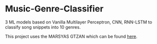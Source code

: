 # Music-Genre-Classifier
3 ML models based on Vanilla Multilayer Perceptron, CNN, RNN-LSTM to classify song snippets into 10 genres.

This project uses the MARSYAS GTZAN which can be found [here](https://www.kaggle.com/andradaolteanu/gtzan-dataset-music-genre-classification).

